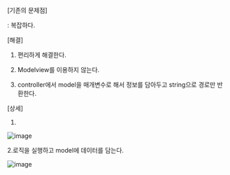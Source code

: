 [기존의 문제점]

: 복잡하다.

[해결]

1. 편리하게 해결한다.

2. Modelview를 이용하지 않는다.

3. controller에서 model을 매개변수로 해서 정보를 담아두고 string으로 경로만 반환한다.

[상세]

1.

![image](https://user-images.githubusercontent.com/108928206/183414471-d0cc78be-39ac-49b2-a194-63227e4baa4f.png)

2.로직을 실행하고 model에 데이터를 담는다.

![image](https://user-images.githubusercontent.com/108928206/183414615-e461ade9-dabb-4079-8bcd-29de2067206e.png)
